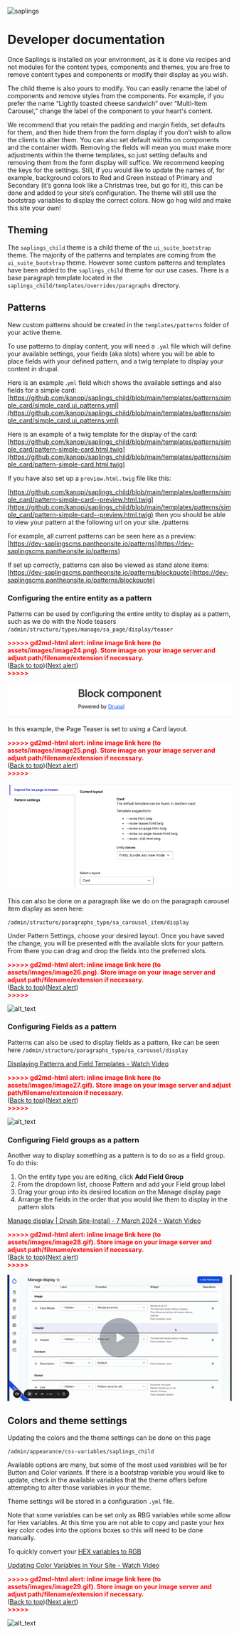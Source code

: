 ![saplings](https://github.com/kanopi/saplings/assets/5177009/a6377e32-deb2-49d8-873a-f3dd5a36fa7c)

# Developer documentation

Once Saplings is installed on your environment, as it is done via recipes and not modules for the content types, components and themes,  you are free to remove content types and components or modify their display as you wish.

The child theme is also yours to modify. You can easily rename the label of components and remove styles from the components. For example, if you prefer the name “Lightly toasted cheese sandwich” over “Multi-Item Carousel,” change the label of the component to your heart's content.

We recommend that you retain the padding and margin fields, set defaults for them, and then hide them from the form display if you don’t wish to allow the clients to alter them. You can also set default widths on components and the container width. Removing the fields will mean you must make more adjustments within the theme templates, so just setting defaults and removing them from the form display will suffice. We recommend keeping the keys for the settings. Still, if you would like to update the names of, for example, background colors to Red and Green instead of Primary and Secondary (it’s gonna look like a Christmas tree, but go for it), this can be done and added to your site’s configuration. The theme will still use the bootstrap variables to display the correct colors. Now go hog wild and make this site your own!

## Theming

The `saplings_child` theme is a child theme of the `ui_suite_bootstrap` theme. The majority of the patterns and templates are coming from the `ui_suite_bootstrap` theme. However some custom patterns and templates have been added to the `saplings_child` theme for our use cases. There is a base paragraph template located in the `saplings_child/templates/overrides/paragraphs` directory.


## Patterns

New custom patterns should be created in the `templates/patterns` folder of your active theme.

To use patterns to display content, you will need a `.yml` file which will define your available settings, your fields (aka slots) where you will be able to place fields with your defined pattern, and a twig template to display your content in drupal.

Here is an example .`yml` field which shows the available settings and also fields for a simple card: \
[https://github.com/kanopi/saplings_child/blob/main/templates/patterns/simple_card/simple_card.ui_patterns.yml](https://github.com/kanopi/saplings_child/blob/main/templates/patterns/simple_card/simple_card.ui_patterns.yml)

Here is an example of a twig template for the display of the card: \
[https://github.com/kanopi/saplings_child/blob/main/templates/patterns/simple_card/pattern-simple-card.html.twig](https://github.com/kanopi/saplings_child/blob/main/templates/patterns/simple_card/pattern-simple-card.html.twig)

If you have also set up a `preview.html.twig` file like this:

[https://github.com/kanopi/saplings_child/blob/main/templates/patterns/simple_card/pattern-simple-card--preview.html.twig](https://github.com/kanopi/saplings_child/blob/main/templates/patterns/simple_card/pattern-simple-card--preview.html.twig) then you should be able to view your pattern at the following url on your site. /patterns

For example, all current patterns can be seen here as a preview:  [https://dev-saplingscms.pantheonsite.io/patterns](https://dev-saplingscms.pantheonsite.io/patterns)

If set up correctly, patterns can also be viewed as stand alone items:  [https://dev-saplingscms.pantheonsite.io/patterns/blockquote](https://dev-saplingscms.pantheonsite.io/patterns/blockquote)


### Configuring the entire entity as a pattern

Patterns can be used by configuring the entire entity to display as a pattern, such as we do with the Node teasers `/admin/structure/types/manage/sa_page/display/teaser`



<p id="gdcalert24" ><span style="color: red; font-weight: bold">>>>>>  gd2md-html alert: inline image link here (to assets/images/image24.png). Store image on your image server and adjust path/filename/extension if necessary. </span><br>(<a href="#">Back to top</a>)(<a href="#gdcalert25">Next alert</a>)<br><span style="color: red; font-weight: bold">>>>>> </span></p>


![alt_text](assets/images/image24.png "image_tooltip")


In this example, the Page Teaser is set to using a Card layout.

<p id="gdcalert25" ><span style="color: red; font-weight: bold">>>>>>  gd2md-html alert: inline image link here (to assets/images/image25.png). Store image on your image server and adjust path/filename/extension if necessary. </span><br>(<a href="#">Back to top</a>)(<a href="#gdcalert26">Next alert</a>)<br><span style="color: red; font-weight: bold">>>>>> </span></p>


![alt_text](assets/images/image25.png "image_tooltip")


This can also be done on a paragraph like we do on the paragraph carousel item display as seen here:


```
/admin/structure/paragraphs_type/sa_carousel_item/display
```


Under Pattern Settings, choose your desired layout. Once you have saved the change, you will be presented with the available slots for your pattern. From there you can drag and drop the fields into the preferred slots.



<p id="gdcalert26" ><span style="color: red; font-weight: bold">>>>>>  gd2md-html alert: inline image link here (to assets/images/image26.png). Store image on your image server and adjust path/filename/extension if necessary. </span><br>(<a href="#">Back to top</a>)(<a href="#gdcalert27">Next alert</a>)<br><span style="color: red; font-weight: bold">>>>>> </span></p>


![alt_text](assets/images/image26.png "image_tooltip")



### Configuring Fields as a pattern

Patterns can also be used to display fields as a pattern, like can be seen here `/admin/structure/paragraphs_type/sa_carousel/display`

[Displaying Patterns and Field Templates - Watch Video](https://www.loom.com/share/32b8cb87b1fc450a8fe27a51275fa709)



<p id="gdcalert27" ><span style="color: red; font-weight: bold">>>>>>  gd2md-html alert: inline image link here (to assets/images/image27.gif). Store image on your image server and adjust path/filename/extension if necessary. </span><br>(<a href="#">Back to top</a>)(<a href="#gdcalert28">Next alert</a>)<br><span style="color: red; font-weight: bold">>>>>> </span></p>


![alt_text](assets/images/image27.gif "image_tooltip")



### Configuring Field groups as a pattern

Another way to display something as a pattern is to do so as a field group. To do this:



1. On the entity type you are editing, click **Add Field Group**
2. From the dropdown list, choose Pattern and add your Field group label
3. Drag your group into its desired location on the Manage display page
4. Arrange the fields in the order that you would like them to display in the pattern slots

[Manage display | Drush Site-Install - 7 March 2024 - Watch Video](https://www.loom.com/share/e73273e5362941e7b76c2276a8a58719)



<p id="gdcalert28" ><span style="color: red; font-weight: bold">>>>>>  gd2md-html alert: inline image link here (to assets/images/image28.gif). Store image on your image server and adjust path/filename/extension if necessary. </span><br>(<a href="#">Back to top</a>)(<a href="#gdcalert29">Next alert</a>)<br><span style="color: red; font-weight: bold">>>>>> </span></p>


![alt_text](assets/images/image28.gif "image_tooltip")



## Colors and theme settings

Updating the colors and the theme settings can be done on this page


```
/admin/appearance/css-variables/saplings_child
```


Available options are many, but some of the most used variables will be for Button and Color variants. If there is a bootstrap variable you would like to update, check in the available variables that the theme offers before attempting to alter those variables in  your theme.

Theme settings will be stored in a configuration `.yml` file.

Note that some variables can be set only as  RBG variables while some allow for Hex variables. At this time you are not able to copy and paste your hex key color codes into the options boxes so this will need to be done manually.

To quickly convert your [HEX variables to RGB](https://www.rapidtables.com/convert/color/hex-to-rgb.html)

[Updating Color Variables in Your Site - Watch Video](https://www.loom.com/share/44e2ae132ac1442db61c6a5e8a5a98fa)



<p id="gdcalert29" ><span style="color: red; font-weight: bold">>>>>>  gd2md-html alert: inline image link here (to assets/images/image29.gif). Store image on your image server and adjust path/filename/extension if necessary. </span><br>(<a href="#">Back to top</a>)(<a href="#gdcalert30">Next alert</a>)<br><span style="color: red; font-weight: bold">>>>>> </span></p>


![alt_text](assets/images/image29.gif "image_tooltip")
